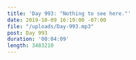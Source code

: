 ```yaml
---
title: 'Day 993: "Nothing to see here."'
date: 2019-10-09 16:19:00 -07:00
file: "/uploads/Day-993.mp3"
post: Day 993
duration: '00:04:09'
length: 3483210
---
```


